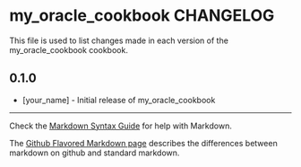 # my_oracle_cookbook CHANGELOG

This file is used to list changes made in each version of the my_oracle_cookbook cookbook.

## 0.1.0
- [your_name] - Initial release of my_oracle_cookbook

- - -
Check the [Markdown Syntax Guide](http://daringfireball.net/projects/markdown/syntax) for help with Markdown.

The [Github Flavored Markdown page](http://github.github.com/github-flavored-markdown/) describes the differences between markdown on github and standard markdown.
